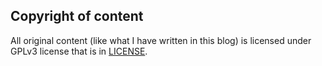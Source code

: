 ## Copyright of content
All original content (like what I have written in this blog) is licensed under GPLv3 license that is in [LICENSE](https://github.com/fusion809/fusion809.github.io/blob/master/LICENSE).  
